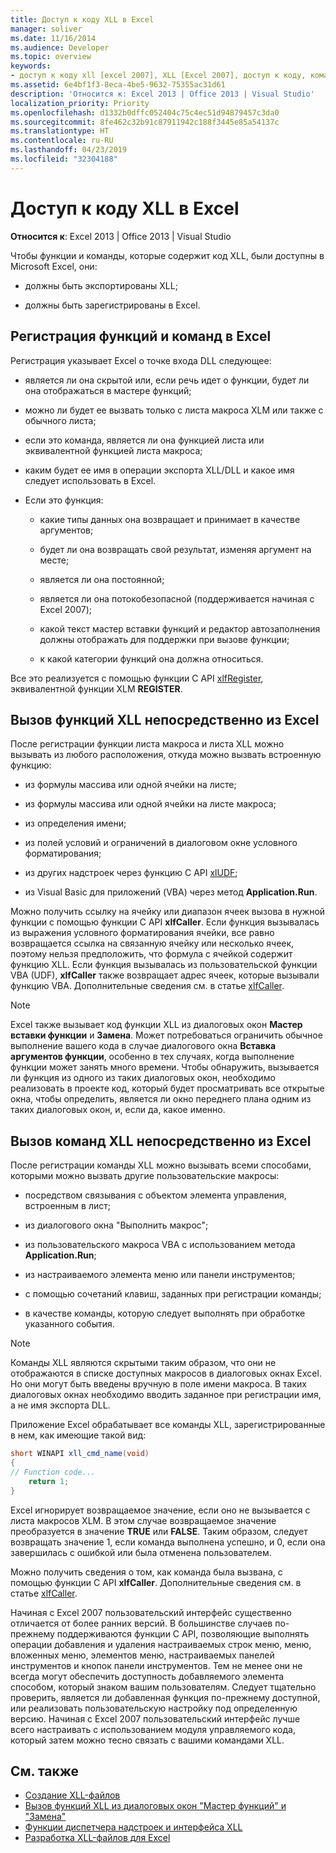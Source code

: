 ```yaml
---
title: Доступ к коду XLL в Excel
manager: soliver
ms.date: 11/16/2014
ms.audience: Developer
ms.topic: overview
keywords:
- доступ к коду xll [excel 2007], XLL [Excel 2007], доступ к коду, команды [Excel 2007], регистрация, функции [Excel 2007], регистрация, вызов XLL из Excel, регистрация команд [Excel 2007], регистрация функций [Excel 2007]
ms.assetid: 6e4bf1f3-8eca-4be5-9632-75355ac31d61
description: 'Относится к: Excel 2013 | Office 2013 | Visual Studio'
localization_priority: Priority
ms.openlocfilehash: d1332b0dffc052404c75c4ec51d94879457c3da0
ms.sourcegitcommit: 8fe462c32b91c87911942c188f3445e85a54137c
ms.translationtype: HT
ms.contentlocale: ru-RU
ms.lasthandoff: 04/23/2019
ms.locfileid: "32304188"
---
```

# <a name="accessing-xll-code-in-excel"></a>Доступ к коду XLL в Excel

**Относится к**: Excel 2013 | Office 2013 | Visual Studio 
  
Чтобы функции и команды, которые содержит код XLL, были доступны в Microsoft Excel, они:
  
- должны быть экспортированы XLL;
    
- должны быть зарегистрированы в Excel.
    
## <a name="registering-functions-and-commands-with-excel"></a>Регистрация функций и команд в Excel

Регистрация указывает Excel о точке входа DLL следующее:
  
- является ли она скрытой или, если речь идет о функции, будет ли она отображаться в мастере функций;
    
- можно ли будет ее вызвать только с листа макроса XLM или также с обычного листа;
    
- если это команда, является ли она функцией листа или эквивалентной функцией листа макроса;
    
- каким будет ее имя в операции экспорта XLL/DLL и какое имя следует использовать в Excel.
    
- Если это функция:
    
  - какие типы данных она возвращает и принимает в качестве аргументов;
    
  - будет ли она возвращать свой результат, изменяя аргумент на месте;
    
  - является ли она постоянной;
    
  - является ли она потокобезопасной (поддерживается начиная с Excel 2007);
    
  - какой текст мастер вставки функций и редактор автозаполнения должны отображать для поддержки при вызове функции;
    
  - к какой категории функций она должна относиться.
    
Все это реализуется с помощью функции C API [xlfRegister](xlfregister-form-1.md), эквивалентной функции XLM **REGISTER**.
  
## <a name="calling-xll-functions-directly-from-excel"></a>Вызов функций XLL непосредственно из Excel

После регистрации функции листа макроса и листа XLL можно вызывать из любого расположения, откуда можно вызвать встроенную функцию:
  
- из формулы массива или одной ячейки на листе;
    
- из формулы массива или одной ячейки на листе макроса;
    
- из определения имени;
    
- из полей условий и ограничений в диалоговом окне условного форматирования;
    
- из других надстроек через функцию C API [xlUDF](xludf.md);
    
- из Visual Basic для приложений (VBA) через метод **Application.Run**. 
    
Можно получить ссылку на ячейку или диапазон ячеек вызова в нужной функции с помощью функции C API **xlfCaller**. Если функция вызывалась из выражения условного форматирования ячейки, все равно возвращается ссылка на связанную ячейку или несколько ячеек, поэтому нельзя предположить, что формула с ячейкой содержит функцию XLL. Если функция вызывалась из пользовательской функции VBA (UDF), **xlfCaller** также возвращает адрес ячеек, которые вызывали функцию VBA. Дополнительные сведения см. в статье [xlfCaller](xlfcaller.md).
  
> [!NOTE]
> Excel также вызывает код функции XLL из диалоговых окон **Мастер вставки функции** и **Замена**. Может потребоваться ограничить обычное выполнение вашего кода в случае диалогового окна **Вставка аргументов функции**, особенно в тех случаях, когда выполнение функции может занять много времени. Чтобы обнаружить, вызывается ли функция из одного из таких диалоговых окон, необходимо реализовать в проекте код, который будет просматривать все открытые окна, чтобы определить, является ли окно переднего плана одним из таких диалоговых окон, и, если да, какое именно. 
  
## <a name="calling-xll-commands-directly-from-excel"></a>Вызов команд XLL непосредственно из Excel

После регистрации команды XLL можно вызывать всеми способами, которыми можно вызвать другие пользовательские макросы:
  
- посредством связывания с объектом элемента управления, встроенным в лист;
    
- из диалогового окна "Выполнить макрос";
    
- из пользовательского макроса VBA с использованием метода **Application.Run**; 
    
- из настраиваемого элемента меню или панели инструментов;
    
- с помощью сочетаний клавиш, заданных при регистрации команды;
    
- в качестве команды, которую следует выполнять при обработке указанного события.
    
> [!NOTE]
> Команды XLL являются скрытыми таким образом, что они не отображаются в списке доступных макросов в диалоговых окнах Excel. Но они могут быть введены вручную в поле имени макроса. В таких диалоговых окнах необходимо вводить заданное при регистрации имя, а не имя экспорта DLL. 
  
Приложение Excel обрабатывает все команды XLL, зарегистрированные в нем, как имеющие такой вид:
  
```cs
short WINAPI xll_cmd_name(void)
{
// Function code...
    return 1;
}

```

Excel игнорирует возвращаемое значение, если оно не вызывается с листа макросов XLM. В этом случае возвращаемое значение преобразуется в значение **TRUE** или **FALSE**. Таким образом, следует возвращать значение 1, если команда выполнена успешно, и 0, если она завершилась с ошибкой или была отменена пользователем.
  
Можно получить сведения о том, как команда была вызвана, с помощью функции C API **xlfCaller**. Дополнительные сведения см. в статье [xlfCaller](xlfcaller.md).
  
Начиная с Excel 2007 пользовательский интерфейс существенно отличается от более ранних версий. В большинстве случаев по-прежнему поддерживаются функции C API, позволяющие выполнять операции добавления и удаления настраиваемых строк меню, меню, вложенных меню, элементов меню, настраиваемых панелей инструментов и кнопок панели инструментов. Тем не менее они не всегда могут обеспечить доступность добавляемого элемента способом, который знаком вашим пользователям. Следует тщательно проверить, является ли добавленная функция по-прежнему доступной, или реализовать пользовательскую настройку под определенную версию. Начиная с Excel 2007 пользовательский интерфейс лучше всего настраивать с использованием модуля управляемого кода, который затем можно тесно связать с вашими командами XLL.
  
## <a name="see-also"></a>См. также

- [Создание XLL-файлов](creating-xlls.md)
- [Вызов функций XLL из диалоговых окон "Мастер функций" и "Замена"](how-to-call-xll-functions-from-the-function-wizard-or-replace-dialog-boxes.md)
- [Функции диспетчера надстроек и интерфейса XLL](add-in-manager-and-xll-interface-functions.md)
- [Разработка XLL-файлов для Excel](developing-excel-xlls.md)



